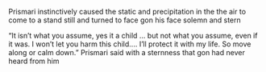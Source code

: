 Prismari instinctively caused the static and precipitation in the the air to come to a stand still and turned to face gon his face  solemn and stern 

“It isn’t what you assume, yes it a child ... but not what you assume,  even if it was. I won’t let you harm this child.... I’ll protect it with my life. So move along or calm down.” Prismari said with a sternness that gon had never heard from him